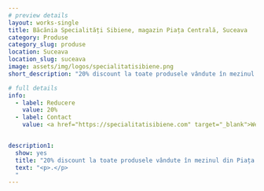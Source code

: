 ```yaml
---
# preview details
layout: works-single
title: Băcănia Specialități Sibiene, magazin Piața Centrală, Suceava
category: Produse
category_slug: produse
location: Suceava
location_slug: suceava
image: assets/img/logos/specialitatisibiene.png
short_description: "20% discount la toate produsele vândute în mezinul din Piața Centrală"

# full details
info:
  - label: Reducere
    value: 20% 
  - label: Contact
    value: <a href="https://specialitatisibiene.com" target="_blank">Website</a>


description1:
  show: yes
  title: "20% discount la toate produsele vândute în mezinul din Piața Centrală"
  text: "<p>.</p>
  "
---
```

